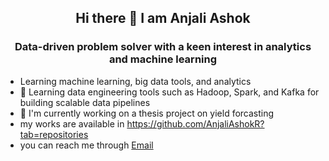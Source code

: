 <h2 align="center">Hi there 👋 I am Anjali Ashok </h2>
<h3 align="center"> Data-driven problem solver with a keen interest in analytics and machine learning </h3>


* Learning machine learning, big data tools, and analytics
* 🌱 Learning data engineering tools such as Hadoop, Spark, and Kafka for building scalable data pipelines
* 🔭 I'm currently working on a thesis project on yield forcasting
*  my works are available in https://github.com/AnjaliAshokR?tab=repositories
*  you can reach me through [Email](mailto:anjaliashok2809@gmail.com)

<!--
**AnjaliAshokR/AnjaliAshokR** is a ✨ _special_ ✨ repository because its `README.md` (this file) appears on your GitHub profile.

Here are some ideas to get you started:

- 🔭 I’m currently working on ...
- 🌱 I’m currently learning ...
- 👯 I’m looking to collaborate on ...
- 🤔 I’m looking for help with ...
- 💬 Ask me about ...
- 📫 How to reach me: ...
- 😄 Pronouns: ...
- ⚡ Fun fact: ...
-->

